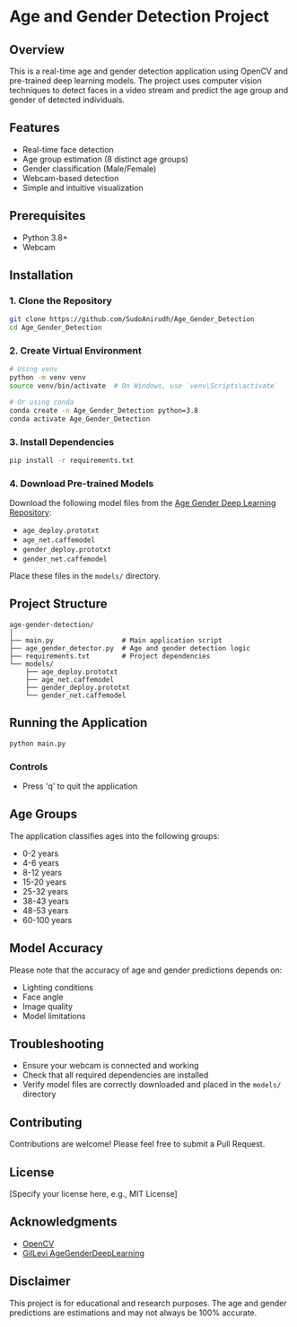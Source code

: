 # Age and Gender Detection Project

## Overview

This is a real-time age and gender detection application using OpenCV and pre-trained deep learning models. The project uses computer vision techniques to detect faces in a video stream and predict the age group and gender of detected individuals.

## Features

- Real-time face detection
- Age group estimation (8 distinct age groups)
- Gender classification (Male/Female)
- Webcam-based detection
- Simple and intuitive visualization

## Prerequisites

- Python 3.8+
- Webcam

## Installation

### 1. Clone the Repository

```bash
git clone https://github.com/SudoAnirudh/Age_Gender_Detection
cd Age_Gender_Detection
```

### 2. Create Virtual Environment

```bash
# Using venv
python -m venv venv
source venv/bin/activate  # On Windows, use `venv\Scripts\activate`

# Or using conda
conda create -n Age_Gender_Detection python=3.8
conda activate Age_Gender_Detection
```

### 3. Install Dependencies

```bash
pip install -r requirements.txt
```

### 4. Download Pre-trained Models

Download the following model files from the [Age Gender Deep Learning Repository](https://github.com/GilLevi/AgeGenderDeepLearning):

- `age_deploy.prototxt`
- `age_net.caffemodel`
- `gender_deploy.prototxt`
- `gender_net.caffemodel`

Place these files in the `models/` directory.

## Project Structure

```
age-gender-detection/
│
├── main.py                 # Main application script
├── age_gender_detector.py  # Age and gender detection logic
├── requirements.txt        # Project dependencies
└── models/
    ├── age_deploy.prototxt
    ├── age_net.caffemodel
    ├── gender_deploy.prototxt
    └── gender_net.caffemodel
```

## Running the Application

```bash
python main.py
```

### Controls

- Press 'q' to quit the application

## Age Groups

The application classifies ages into the following groups:
- 0-2 years
- 4-6 years
- 8-12 years
- 15-20 years
- 25-32 years
- 38-43 years
- 48-53 years
- 60-100 years

## Model Accuracy

Please note that the accuracy of age and gender predictions depends on:
- Lighting conditions
- Face angle
- Image quality
- Model limitations

## Troubleshooting

- Ensure your webcam is connected and working
- Check that all required dependencies are installed
- Verify model files are correctly downloaded and placed in the `models/` directory

## Contributing

Contributions are welcome! Please feel free to submit a Pull Request.

## License

[Specify your license here, e.g., MIT License]

## Acknowledgments

- [OpenCV](https://opencv.org/)
- [GilLevi AgeGenderDeepLearning](https://github.com/GilLevi/AgeGenderDeepLearning)

## Disclaimer

This project is for educational and research purposes. The age and gender predictions are estimations and may not always be 100% accurate.

